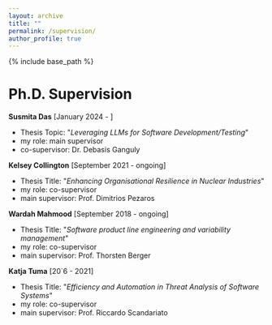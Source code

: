 ```yaml
---
layout: archive
title: ""
permalink: /supervision/
author_profile: true
---
```

{% include base_path %}

Ph.D. Supervision
======

**Susmita Das** [January 2024 - ]
* Thesis Topic: "*Leveraging LLMs for Software Development/Testing*"
* my role: main supervisor
* co-supervisor: Dr. Debasis Ganguly
  
**Kelsey Collington** [September 2021 - ongoing] 
* Thesis Title: "*Enhancing Organisational Resilience in Nuclear Industries*"
* my role: co-supervisor
* main supervisor: Prof. Dimitrios Pezaros

**Wardah Mahmood** [September 2018 - ongoing] 
* Thesis Title: "*Software product line engineering and variability management*"
* my role: co-supervisor
* main supervisor: Prof. Thorsten Berger
 
**Katja Tuma** [20`6 - 2021] 
* Thesis Title: "*Efficiency and Automation in Threat Analysis of Software Systems*"
* my role: co-supervisor
* main supervisor: Prof. Riccardo Scandariato
